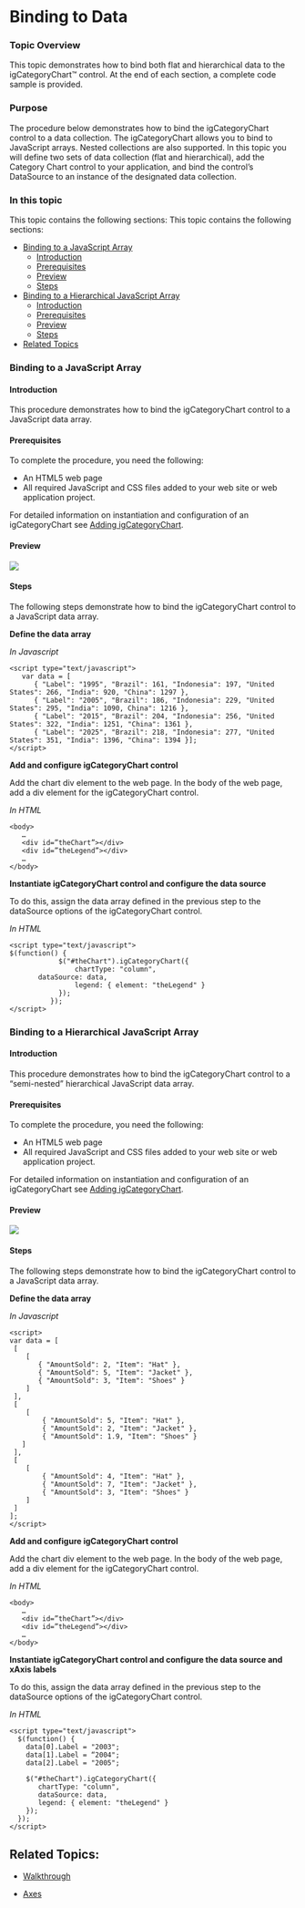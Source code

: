 ﻿<!--
|metadata|
{
    "fileName": "categorychart-binding-to-data",
    "controlName": "igCategoryChart",
    "tags": ["API", "CategoryChart", "Axes"]
}
|metadata|
-->

# Binding to Data

### Topic Overview

This topic demonstrates how to bind both flat and hierarchical data to the igCategoryChart™ control. At the end of each section, a complete code sample is provided. 

### Purpose
The procedure below demonstrates how to bind the igCategoryChart control to a data collection. The igCategoryChart allows you to bind to JavaScript arrays. Nested collections are also supported. 
In this topic you will define two sets of data collection (flat and hierarchical), add the Category Chart control to your application, and bind the control’s DataSource to an instance of the designated data collection. 


### In this topic
This topic contains the following sections:
This topic contains the following sections:

- [Binding to a JavaScript Array](#BindingJavaScriptArray)
    - [Introduction](#Introduction)
    - [Prerequisites](#Prerequisites)
    - [Preview](#Preview)
    - [Steps](#Steps)
- [Binding to a Hierarchical JavaScript Array](#BindingHierarchicalJavaScriptArray)
    - [Introduction](#HIntroduction)
    - [Prerequisites](#HPrerequisites)
    - [Preview](#HPreview)
    - [Steps](#HSteps)
- [Related Topics](#relatedcontent)

### <a id="BindingJavaScriptArray"/> Binding to a JavaScript Array

#### <a id="Introduction"/> Introduction
This procedure demonstrates how to bind the igCategoryChart control to a JavaScript data array.

#### <a id="Prerequisites"/> Prerequisites
To complete the procedure, you need the following:

-	An HTML5 web page
-	All required JavaScript and CSS files added to your web site or web application project.

For detailed information on instantiation and configuration of an igCategoryChart see [Adding igCategoryChart](igcategorychart-adding.html). 

#### <a id="Preview"/> Preview


![](images/categorychart-data-binding-01.png)


#### <a id="Steps"/> Steps 
The following steps demonstrate how to bind the igCategoryChart control to a JavaScript data array.

**Define the data array**

*In Javascript*
```
<script type="text/javascript">
   var data = [
      { "Label": "1995", "Brazil": 161, "Indonesia": 197, "United States": 266, "India": 920, "China": 1297 },
      { "Label": "2005", "Brazil": 186, "Indonesia": 229, "United States": 295, "India": 1090, China": 1216 },
      { "Label": "2015", "Brazil": 204, "Indonesia": 256, "United States": 322, "India": 1251, "China": 1361 },
      { "Label": "2025", "Brazil": 218, "Indonesia": 277, "United States": 351, "India": 1396, "China": 1394 }];
</script>
```

**Add and configure igCategoryChart control**

Add the chart div element to the web page. In the body of the web page, add a div element for the igCategoryChart control.

*In  HTML*
```     
<body>
   …
   <div id=”theChart”></div>
   <div id=”theLegend”></div>
   …
</body>
```

**Instantiate igCategoryChart control and configure the data source**

To do this, assign the data array defined in the previous step to the dataSource options of the igCategoryChart control.

*In  HTML*
```  
<script type="text/javascript">
$(function() {
            $("#theChart").igCategoryChart({
                chartType: "column",
	   dataSource: data,
                legend: { element: "theLegend" }
            });
          });
</script>
```

### <a id="BindingHierarchicalJavaScriptArray"/> Binding to a Hierarchical JavaScript Array

#### <a id="HIntroduction"/> Introduction
This procedure demonstrates how to bind the igCategoryChart control to a “semi-nested” hierarchical JavaScript data array.

#### <a id="HPrerequisites"/> Prerequisites

To complete the procedure, you need the following:
- An HTML5 web page
- All required JavaScript and CSS files added to your web site or web application project.

For detailed information on instantiation and configuration of an igCategoryChart see [Adding igCategoryChart](igcategorychart-adding.html). 

#### <a id="HPreview"/> Preview


![](images/categorychart-data-binding-02.png)


#### <a id="HSteps"/> Steps 
The following steps demonstrate how to bind the igCategoryChart control to a JavaScript data array.

**Define the data array**

*In Javascript*
```
<script>
var data = [
 [
    [
       { "AmountSold": 2, "Item": "Hat" },
       { "AmountSold": 5, "Item": "Jacket" },
       { "AmountSold": 3, "Item": "Shoes" }
 	]
 ],
 [
    [
        { "AmountSold": 5, "Item": "Hat" },
        { "AmountSold": 2, "Item": "Jacket" },
        { "AmountSold": 1.9, "Item": "Shoes" }
   ]
 ],
 [
    [
        { "AmountSold": 4, "Item": "Hat" },
        { "AmountSold": 7, "Item": "Jacket" },
        { "AmountSold": 3, "Item": "Shoes" }
    ]
 ]
];
</script>

```

**Add and configure igCategoryChart control**

Add the chart div element to the web page. In the body of the web page, add a div element for the igCategoryChart control.

*In  HTML*
```     
<body>
   …
   <div id=”theChart”></div>
   <div id=”theLegend”></div>
   …
</body>
```

**Instantiate igCategoryChart control and configure the data source and xAxis labels**

To do this, assign the data array defined in the previous step to the dataSource options of the igCategoryChart control.

*In  HTML*
```  
<script type="text/javascript">
  $(function() {
    data[0].Label = "2003";
	data[1].Label = “2004";
	data[2].Label = "2005";

    $("#theChart").igCategoryChart({
       chartType: "column",
	   dataSource: data,
       legend: { element: "theLegend" }
    });
  });
</script>

```

## <a id="relatedcontent"/>Related Topics:

- [Walkthrough](igcategorychart-adding.html)

- [Axes](categorychart-axes.html)